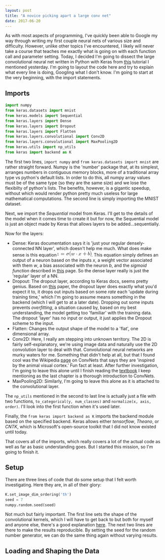 ```yaml
---
layout: post
title: "A novice picking apart a large conv net"
date: 2017-06-20
---
```


As with most aspects of programming, I've quickly been able to Google my way through writing my first couple neural nets of various size and difficulty. However, unlike other topics I've encountered, I likely will never take a course that teaches me exactly what is going on with each function call and parameter setting. Today, I decided I'm going to dissect the large convolutional neural net written in Python with Keras from [this](http://machinelearningmastery.com/handwritten-digit-recognition-using-convolutional-neural-networks-python-keras/) tutorial I mentioned yesterday. I'm going to layout the code here and try to explain what every line is doing, Googling what I don't know. I'm going to start at the very beginning, with the import statements.

## Imports

```python
import numpy
from keras.datasets import mnist
from keras.models import Sequential
from keras.layers import Dense
from keras.layers import Dropout
from keras.layers import Flatten
from keras.layers.convolutional import Conv2D
from keras.layers.convolutional import MaxPooling2D
from keras.utils import np_utils
from keras import backend as K
```
The first two lines, `import numpy` and `from keras.datasets import mnist` are rather straight forward. Numpy is the 'number' package that, at its simplest, arranges numbers in contiguous memory blocks, more of a traditional array type vs python's default lists. In order to do this, all numpy array values must be of the same type (so they are the same size) and we lose the flexibilty of python's lists. The benefits, however, is a gigantic speedup, without which would render python pretty much useless for large mathematical computations. The second line is simply importing the MNIST dataset.

Next, we import the *Sequential* model from Keras. I'll get to the details of the model when it comes time to create it but for now, the Sequential model is just an object made by Keras that allows layers to be added...sequentially.

Now for the layers:

* Dense: Keras documentation says it is 'just your regular densely-connected NN layer', which doesn't help me much. What does make sense is this equation![act-eq](/img/activation-eq.png). This equation simply defines an output of a neuron based on the inputs *x*, a weight vector associated with them *w*, a bias associated with the neuron *b*, and the *sigmoid function* described in [this](http://neuralnetworksanddeeplearning.com/chap1.html) page. So the dense layer really is just the 'regular' layer of a NN.
* Dropout: The dropout layer, according to Keras docs, seems pretty genius. Based on [this](http://www.cs.toronto.edu/~rsalakhu/papers/srivastava14a.pdf) paper, the dropout layer does exactly what you'd expect it to, it drops out inputs based on some *rate* each 'update during training time,' which I'm going to assume means something in the backend (which I will get to at a later date). Dropping out some inputs prevents *overfitting*, a situation caused by, based on my best understanding, the model getting too 'familiar' with the training data. The dropout 'layer' has no input or output, it just applies the Dropout scheme to the input.
* Flatten: Changes the output shape of the model to a 'flat', one dimensional array.
* Conv2D: Here, I really am stepping into unknown territory. The 2D is fairly self-explanatory, we're using image data and naturally use the 2D convolution layer to deal with that. Convolutional neural networks are murky waters for me. Something that didn't help at all, but that I found cool was the Wikipedia [page](https://en.wikipedia.org/wiki/Convolutional_neural_network) on ConvNets that says they are 'inspired by the animal visual cortex.' Fun fact at least. After further investigation, I'm going to leave this alone until I finish reading the [textbook](http://neuralnetworksanddeeplearning.com/) I keep mentioning as the last chapter is a thorough introduction to ConvNets.
* MaxPooling2D: Similarly, I'm going to leave this alone as it is attached to the convolutional layer.

The `np_utils` mentioned in the second to last line is actually just a file with two functions, `to_categorical(y, num_classes)` and `normalize(x, axis, order)`. I'll look into the first function when it's used later.

Finally, the `from keras import backend as K` imports the backend module based on the specified backend. Keras allows either *tensorflow*, *Theano*, or *CNTK*, which is Microsoft's open-source toolkit that I did not know existed until today. 

That covers all of the imports, which really covers a lot of the actual code as well as far as basic understanding goes. But I started this mission, so I'm going to finish it.

## Setup

There are three lines of code that do some setup that I felt worth investigating. Here they are, in all of their glory:

```python
K.set_image_dim_ordering('th')
seed = 7
numpy.random.seed(seed)
```

Not much but fairly important. The first line sets the shape of the convolutional kernels, which I will have to get back to but both for myself and anyone else, there's a good explanation [here](https://stackoverflow.com/questions/39547279/loading-weights-in-th-format-when-keras-is-set-to-tf-format). The next two lines are there to make the results reproducible. By setting the seed for the random number generator, we can do the same thing again without varying results.

## Loading and Shaping the Data
